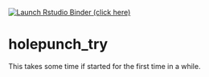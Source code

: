 <!-- badges: start -->
  [![Launch Rstudio Binder (click here)](http://mybinder.org/badge_logo.svg)](https://mybinder.org/v2/gh/bitbacchus/holepunch_try/master?urlpath=rstudio)
  <!-- badges: end -->
  
# holepunch_try

This takes some time if started for the first time in a while.
